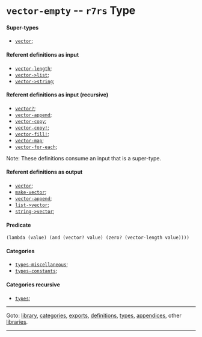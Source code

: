 

<a id='type__r7rs__vector-empty'></a>

# `vector-empty` -- `r7rs` Type


<a id='type__r7rs__vector-empty__super-types'></a>

#### Super-types

 * [`vector`](../../r7rs/types/vector.md#type__r7rs__vector);


<a id='type__r7rs__vector-empty__referent-definitions-input'></a>

#### Referent definitions as input

 * [`vector-length`](../../r7rs/definitions/vector-length.md#definition__r7rs__vector-length);
 * [`vector->list`](../../r7rs/definitions/vector-_3e_list.md#definition__r7rs__vector-_3e_list);
 * [`vector->string`](../../r7rs/definitions/vector-_3e_string.md#definition__r7rs__vector-_3e_string);


<a id='type__r7rs__vector-empty__referent-definitions-input-recursive'></a>

#### Referent definitions as input (recursive)

 * [`vector?`](../../r7rs/definitions/vector_3f.md#definition__r7rs__vector_3f);
 * [`vector-append`](../../r7rs/definitions/vector-append.md#definition__r7rs__vector-append);
 * [`vector-copy`](../../r7rs/definitions/vector-copy.md#definition__r7rs__vector-copy);
 * [`vector-copy!`](../../r7rs/definitions/vector-copy_21.md#definition__r7rs__vector-copy_21);
 * [`vector-fill!`](../../r7rs/definitions/vector-fill_21.md#definition__r7rs__vector-fill_21);
 * [`vector-map`](../../r7rs/definitions/vector-map.md#definition__r7rs__vector-map);
 * [`vector-for-each`](../../r7rs/definitions/vector-for-each.md#definition__r7rs__vector-for-each);

Note:  These definitions consume an input that is a super-type.


<a id='type__r7rs__vector-empty__referent-definitions-output'></a>

#### Referent definitions as output

 * [`vector`](../../r7rs/definitions/vector.md#definition__r7rs__vector);
 * [`make-vector`](../../r7rs/definitions/make-vector.md#definition__r7rs__make-vector);
 * [`vector-append`](../../r7rs/definitions/vector-append.md#definition__r7rs__vector-append);
 * [`list->vector`](../../r7rs/definitions/list-_3e_vector.md#definition__r7rs__list-_3e_vector);
 * [`string->vector`](../../r7rs/definitions/string-_3e_vector.md#definition__r7rs__string-_3e_vector);


<a id='type__r7rs__vector-empty__predicate'></a>

#### Predicate

````
(lambda (value) (and (vector? value) (zero? (vector-length value))))
````


<a id='type__r7rs__vector-empty__categories'></a>

#### Categories

 * [`types-miscellaneous`](../../r7rs/categories/types-miscellaneous.md#category__r7rs__types-miscellaneous);
 * [`types-constants`](../../r7rs/categories/types-constants.md#category__r7rs__types-constants);


<a id='type__r7rs__vector-empty__categories-recursive'></a>

#### Categories recursive

 * [`types`](../../r7rs/categories/types.md#category__r7rs__types);

----

Goto: [library](../../r7rs/_index.md#library__r7rs), [categories](../../r7rs/categories/_index.md#toc__r7rs__categories), [exports](../../r7rs/exports/_index.md#toc__r7rs__exports), [definitions](../../r7rs/definitions/_index.md#toc__r7rs__definitions), [types](../../r7rs/types/_index.md#toc__r7rs__types), [appendices](../../r7rs/appendices/_index.md#toc__r7rs__appendices), other [libraries](../../_libraries.md#toc__libraries).

----

